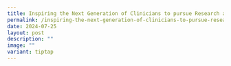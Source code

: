 ```yaml
---
title: Inspiring the Next Generation of Clinicians to pursue Research and Innovation
permalink: /inspiring-the-next-generation-of-clinicians-to-pursue-research-and-innovation/
date: 2024-07-25
layout: post
description: ""
image: ""
variant: tiptap
---
```

